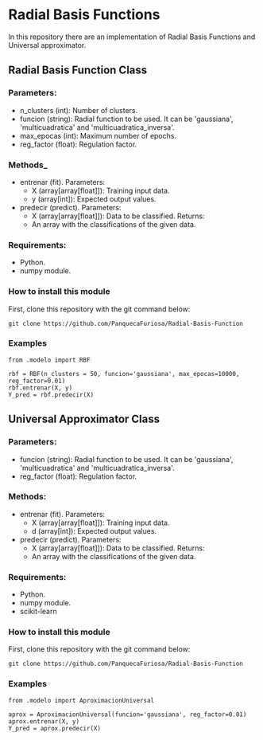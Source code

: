 # Radial Basis Functions

In this repository there are an implementation of Radial Basis Functions and Universal approximator.

## Radial Basis Function Class

### Parameters:
- n_clusters (int): Number of clusters.
- funcion (string): Radial function to be used. It can be 'gaussiana', 'multicuadratica' and 'multicuadratica_inversa'.
- max_epocas (int): Maximum number of epochs.
- reg_factor (float): Regulation factor.

### Methods_
- entrenar (fit).
  Parameters:
    - X (array[array[float]]): Training input data.
    - y (array[int]): Expected output values.
- predecir (predict).
  Parameters:
    - X (array[array[float]]): Data to be classified.
  Returns:
    - An array with the classifications of the given data.

### Requirements:
- Python.
- numpy module.
 
### How to install this module
First, clone this repository with the git command below:
```
git clone https://github.com/PanquecaFuriosa/Radial-Basis-Function
```

### Examples
```
from .modelo import RBF

rbf = RBF(n_clusters = 50, funcion='gaussiana', max_epocas=10000, reg_factor=0.01)
rbf.entrenar(X, y)
Y_pred = rbf.predecir(X)
```

## Universal Approximator Class

### Parameters:
- funcion (string): Radial function to be used. It can be 'gaussiana', 'multicuadratica' and 'multicuadratica_inversa'.
- reg_factor (float): Regulation factor.

### Methods:
- entrenar (fit).
  Parameters:
    - X (array[array[float]]): Training input data.
    - d (array[int]): Expected output values.
- predecir (predict).
  Parameters:
    - X (array[array[float]]): Data to be classified.
  Returns:
    - An array with the classifications of the given data.

### Requirements:
- Python.
- numpy module.
- scikit-learn
  
### How to install this module
First, clone this repository with the git command below:
```
git clone https://github.com/PanquecaFuriosa/Radial-Basis-Function
```

### Examples
```
from .modelo import AproximacionUniversal

aprox = AproximacionUniversal(funcion='gaussiana', reg_factor=0.01)
aprox.entrenar(X, y)
Y_pred = aprox.predecir(X)
```
